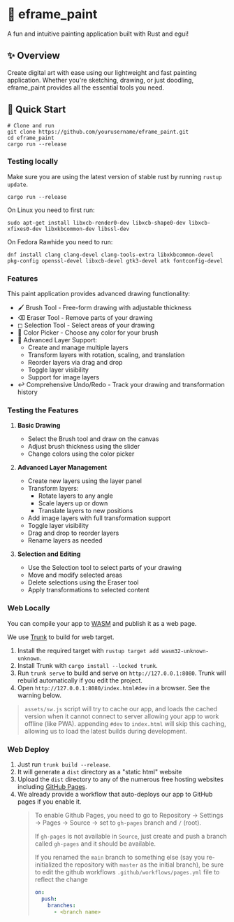 # 🎨 eframe_paint

A fun and intuitive painting application built with Rust and egui!

## ✨ Overview

Create digital art with ease using our lightweight and fast painting application. Whether you're sketching, drawing, or just doodling, eframe_paint provides all the essential tools you need.

## 🚀 Quick Start

```shell
# Clone and run
git clone https://github.com/yourusername/eframe_paint.git
cd eframe_paint
cargo run --release
```

### Testing locally

Make sure you are using the latest version of stable rust by running `rustup update`.

`cargo run --release`

On Linux you need to first run:

`sudo apt-get install libxcb-render0-dev libxcb-shape0-dev libxcb-xfixes0-dev libxkbcommon-dev libssl-dev`

On Fedora Rawhide you need to run:

`dnf install clang clang-devel clang-tools-extra libxkbcommon-devel pkg-config openssl-devel libxcb-devel gtk3-devel atk fontconfig-devel`

### Features

This paint application provides advanced drawing functionality:

- 🖌 Brush Tool - Free-form drawing with adjustable thickness
- ⌫ Eraser Tool - Remove parts of your drawing
- ◻ Selection Tool - Select areas of your drawing
- 🎨 Color Picker - Choose any color for your brush
- 📑 Advanced Layer Support:
  - Create and manage multiple layers
  - Transform layers with rotation, scaling, and translation
  - Reorder layers via drag and drop
  - Toggle layer visibility
  - Support for image layers
- ↩ Comprehensive Undo/Redo - Track your drawing and transformation history

### Testing the Features

1. **Basic Drawing**

   - Select the Brush tool and draw on the canvas
   - Adjust brush thickness using the slider
   - Change colors using the color picker

2. **Advanced Layer Management**

   - Create new layers using the layer panel
   - Transform layers:
     - Rotate layers to any angle
     - Scale layers up or down
     - Translate layers to new positions
   - Add image layers with full transformation support
   - Toggle layer visibility
   - Drag and drop to reorder layers
   - Rename layers as needed

3. **Selection and Editing**
   - Use the Selection tool to select parts of your drawing
   - Move and modify selected areas
   - Delete selections using the Eraser tool
   - Apply transformations to selected content

### Web Locally

You can compile your app to [WASM](https://en.wikipedia.org/wiki/WebAssembly) and publish it as a web page.

We use [Trunk](https://trunkrs.dev/) to build for web target.

1. Install the required target with `rustup target add wasm32-unknown-unknown`.
2. Install Trunk with `cargo install --locked trunk`.
3. Run `trunk serve` to build and serve on `http://127.0.0.1:8080`. Trunk will rebuild automatically if you edit the project.
4. Open `http://127.0.0.1:8080/index.html#dev` in a browser. See the warning below.

> `assets/sw.js` script will try to cache our app, and loads the cached version when it cannot connect to server allowing your app to work offline (like PWA).
> appending `#dev` to `index.html` will skip this caching, allowing us to load the latest builds during development.

### Web Deploy

1. Just run `trunk build --release`.
2. It will generate a `dist` directory as a "static html" website
3. Upload the `dist` directory to any of the numerous free hosting websites including [GitHub Pages](https://docs.github.com/en/free-pro-team@latest/github/working-with-github-pages/configuring-a-publishing-source-for-your-github-pages-site).
4. We already provide a workflow that auto-deploys our app to GitHub pages if you enable it.
   > To enable Github Pages, you need to go to Repository -> Settings -> Pages -> Source -> set to `gh-pages` branch and `/` (root).
   >
   > If `gh-pages` is not available in `Source`, just create and push a branch called `gh-pages` and it should be available.
   >
   > If you renamed the `main` branch to something else (say you re-initialized the repository with `master` as the initial branch), be sure to edit the github workflows `.github/workflows/pages.yml` file to reflect the change
   >
   > ```yml
   > on:
   >   push:
   >     branches:
   >       - <branch name>
   > ```
